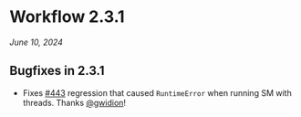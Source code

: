 # Workflow 2.3.1

*June 10, 2024*


## Bugfixes in 2.3.1

- Fixes [#443](https://github.com/fgmacedo/python-statemachine/issues/443) regression that caused `RuntimeError` when running SM with threads. Thanks [@gwidion](https://x.com/gwidion)!
